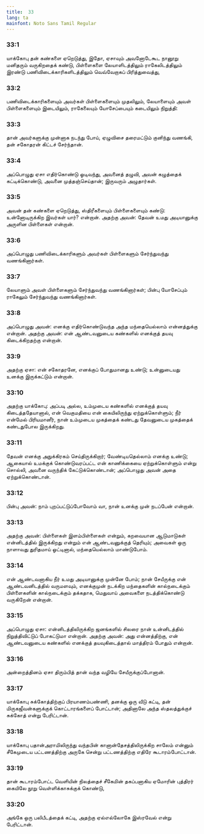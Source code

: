 ```yaml
---
title:  33
lang: ta
mainfont: Noto Sans Tamil Regular
---
```


###  33:1

யாக்கோபு தன் கண்களை ஏறெடுத்து, இதோ, ஏசாவும் அவனோடேகூட நானூறு மனிதரும் வருகிறதைக் கண்டு, பிள்ளைகளை லேயாளிடத்திலும் ராகேலிடத்திலும் இரண்டு பணிவிடைக்காரிகளிடத்திலும் வெவ்வேறாகப் பிரித்துவைத்து,

###  33:2

பணிவிடைக்காரிகளையும் அவர்கள் பிள்ளைகளையும் முதலிலும், லேயாளையும் அவள் பிள்ளைகளையும் இடையிலும், ராகேலையும் யோசேப்பையும் கடையிலும் நிறுத்தி:

###  33:3

தான் அவர்களுக்கு முன்னாக நடந்து போய், ஏழுவிசை தரைமட்டும் குனிந்து வணங்கி, தன் சகோதரன் கிட்டச் சேர்ந்தான்.

###  33:4

அப்பொழுது ஏசா எதிர்கொண்டு ஓடிவந்து, அவனைத் தழுவி, அவன் கழுத்தைக் கட்டிக்கொண்டு, அவனை முத்தஞ்செய்தான்; இருவரும் அழுதார்கள்.

###  33:5

அவன் தன் கண்களை ஏறெடுத்து, ஸ்திரீகளையும் பிள்ளைகளையும் கண்டு: உன்னோடிருக்கிற இவர்கள் யார்? என்றான். அதற்கு அவன்: தேவன் உமது அடியானுக்கு அருளின பிள்ளைகள் என்றான்.

###  33:6

அப்பொழுது பணிவிடைக்காரிகளும் அவர்கள் பிள்ளைகளும் சேர்ந்துவந்து வணங்கினார்கள்.

###  33:7

லேயாளும் அவள் பிள்ளைகளும் சேர்ந்துவந்து வணங்கினார்கள்; பின்பு யோசேப்பும் ராகேலும் சேர்ந்துவந்து வணங்கினார்கள்.

###  33:8

அப்பொழுது அவன்: எனக்கு எதிர்கொண்டுவந்த அந்த மந்தையெல்லாம் என்னத்துக்கு என்றான். அதற்கு அவன்: என் ஆண்டவனுடைய கண்களில் எனக்குத் தயவு கிடைக்கிறதற்கு என்றான்.

###  33:9

அதற்கு ஏசா: என் சகோதரனே, எனக்குப் போதுமானது உண்டு; உன்னுடையது உனக்கு இருக்கட்டும் என்றான்.

###  33:10

அதற்கு யாக்கோபு: அப்படி அல்ல, உம்முடைய கண்களில் எனக்குத் தயவு கிடைத்ததேயானால், என் வெகுமதியை என் கையிலிருந்து ஏற்றுக்கொள்ளும்; நீர் என்மேல் பிரியமானீர், நான் உம்முடைய முகத்தைக் கண்டது தேவனுடைய முகத்தைக் கண்டதுபோல இருக்கிறது.

###  33:11

தேவன் எனக்கு அநுக்கிரகம் செய்திருக்கிறார்; வேண்டியதெல்லாம் எனக்கு உண்டு; ஆகையால் உமக்குக் கொண்டுவரப்பட்ட என் காணிக்கையை ஏற்றுக்கொள்ளும் என்று சொல்லி, அவனை வருந்திக் கேட்டுக்கொண்டான்; அப்பொழுது அவன் அதை ஏற்றுக்கொண்டான்.

###  33:12

பின்பு அவன்: நாம் புறப்பட்டுப்போவோம் வா, நான் உனக்கு முன் நடப்பேன் என்றான்.

###  33:13

அதற்கு அவன்: பிள்ளைகள் இளம்பிள்ளைகள் என்றும், கறவையான ஆடுமாடுகள் என்னிடத்தில் இருக்கிறது என்றும் என் ஆண்டவனுக்குத் தெரியும்; அவைகள் ஒரு நாளாவது துரிதமாய் ஓட்டினால், மந்தையெல்லாம் மாண்டுபோம்.

###  33:14

என் ஆண்டவனாகிய நீர் உமது அடியானுக்கு முன்னே போம்; நான் சேயீருக்கு என் ஆண்டவனிடத்தில் வருமளவும், எனக்குமுன் நடக்கிற மந்தைகளின் கால்நடைக்கும் பிள்ளைகளின் கால்நடைக்கும் தக்கதாக, மெதுவாய் அவைகளை நடத்திக்கொண்டு வருகிறேன் என்றான்.

###  33:15

அப்பொழுது ஏசா: என்னிடத்திலிருக்கிற ஜனங்களில் சிலரை நான் உன்னிடத்தில் நிறுத்திவிட்டுப் போகட்டுமா என்றான். அதற்கு அவன்: அது என்னத்திற்கு, என் ஆண்டவனுடைய கண்களில் எனக்குத் தயவுகிடைத்தால் மாத்திரம் போதும் என்றான்.

###  33:16

அன்றைத்தினம் ஏசா திரும்பித் தான் வந்த வழியே சேயீருக்குப்போனான்.

###  33:17

யாக்கோபு சுக்கோத்திற்குப் பிரயாணம்பண்ணி, தனக்கு ஒரு வீடு கட்டி, தன் மிருகஜீவன்களுக்குக் கொட்டாரங்களைப் போட்டான்; அதினாலே அந்த ஸ்தலத்துக்குச் சுக்கோத் என்று பேரிட்டான்.

###  33:18

யாக்கோபு பதான்அராமிலிருந்து வந்தபின் கானான்தேசத்திலிருக்கிற சாலேம் என்னும் சீகேமுடைய பட்டணத்திற்கு அருகே சென்று பட்டணத்திற்கு எதிரே கூடாரம்போட்டான்.

###  33:19

தான் கூடாரம்போட்ட வெளியின் நிலத்தைச் சீகேமின் தகப்பனாகிய ஏமோரின் புத்திரர் கையிலே நூறு வெள்ளிக்காசுக்குக் கொண்டு,

###  33:20

அங்கே ஒரு பலிபீடத்தைக் கட்டி, அதற்கு ஏல்எல்லோகே இஸ்ரவேல் என்று பேரிட்டான்.

